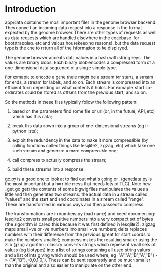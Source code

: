 # Introduction

app/data contains the most important files in the genome browser backend. They convert an
incoming data request into a response in the format expected by the genome browser. There
are other types of requests as well as data requests which are handled elsewhere in the
codebase (for bootstrapping, etc and vaious housekeeping reasons), but the data request type is the one to return all of the information to be displayed.

The genome browser accepts data values in a hash with string keys. The values are binary
blobs. Each binary blob encodes a compressed form of a one-dimensional data sequence of
a single simple type.

For exmaple to encode a gene there might be a stream for starts, a stream for ends, a stream for labels, and so on. Each stream is compressed into an efficient form depending on what contents it holds. For exmaple, start co-ordinates could be stored as offsets from the previous start, and so on.

So the methods in these files typically follow the following pattern:

1. based on the parameters find some file or url (or, in the future, API, etc) which has this data;

2. break this data down into a group of one-dimensional streams (eg in python lists);

3. exploit the redundency in the data to make it more compressible (by calling functions called things like lesqlite2, zigzag, etc) which take one such stream and generate a more compressible one;

4. call compress to actually compress the stream;

5. build these streams into a response.

gc.py is a good one to look at to find out what's going on. (genedata.py is the most important but a horrible mess that needs lots of TLC). Note how _get_gc gets the contents of some bigwig files manipulates the values a little and then generates two streams: the actual data in a stream called "values" and the start and end coordinates in a stream called "range". These are transformed in various ways and then passed to compress.

The transformations are in numbers.py (bad name) and need documenting: lesqlite2 converts small positive numbers into a very compact set of bytes (the algorithm is called this because it was first defined in lesqlite2); zigzag maps small +ve or -ve numbers into small +ve numbers; delta replaces numbers with their difference from the previous (great for start coords to make the numbers smaller); compress makes the resulting smaller using the zlib (gzip) algorithm; classify converts strings which represent small sets of values (eg biotypes) into a list of strings containing all used string values and a list of ints giving which should be used where, eg ("A","A","B","A","B") -> ("A","B"), (0,0,1,0,1). These can be sent separately and be much smaller than the original and also easier to manipulate on the other end.
